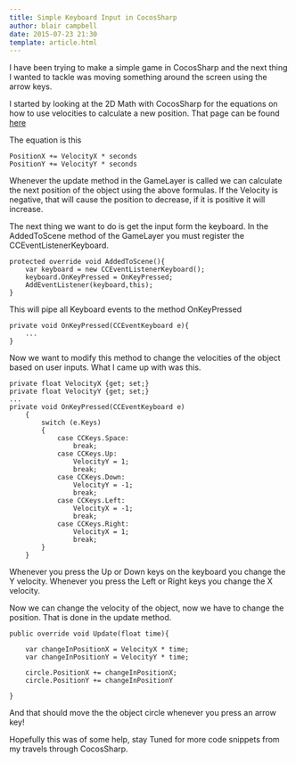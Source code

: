 ```yaml
---
title: Simple Keyboard Input in CocosSharp
author: blair campbell
date: 2015-07-23 21:30
template: article.html
---
```




I have been trying to make a simple game in CocosSharp and the next thing I wanted to tackle was moving 
something around the screen using the arrow keys.

I started by looking at the 2D Math with CocosSharp for the equations on how to use velocities to calculate
a new position.  That page can be found [here](http://developer.xamarin.com/guides/cross-platform/game_development/cocossharp/math/)

The equation is this

	
    PositionX += VelocityX * seconds
	PositionY += VelocityY * seconds

Whenever the update method in the GameLayer is called we can calculate the next position of the object 
using the above formulas.  If the Velocity is negative, that will cause the position to decrease, if it is positive it will increase.

The next thing we want to do is get the input form the keyboard.  In the AddedToScene method of the GameLayer
you must register the CCEventListenerKeyboard.


	protected override void AddedToScene(){
		var keyboard = new CCEventListenerKeyboard();
		keyboard.OnKeyPressed = OnKeyPressed;
		AddEventListener(keyboard,this);
	}

This will pipe all Keyboard events to the method OnKeyPressed

	private void OnKeyPressed(CCEventKeyboard e){
		...
	}


Now we want to modify this method to change the velocities of the object based on user inputs.  What I came up with was this.

	private float VelocityX {get; set;}
	private float VelocityY {get; set;}
	...
	private void OnKeyPressed(CCEventKeyboard e)
        {
            switch (e.Keys)
            {
                case CCKeys.Space:
                    break;
                case CCKeys.Up:
                    VelocityY = 1;
                    break;
                case CCKeys.Down:
                    VelocityY = -1;
                    break;
                case CCKeys.Left:
                    VelocityX = -1;
                    break;
                case CCKeys.Right:
                    VelocityX = 1;
                    break;
            }
        } 

Whenever you press the Up or Down keys on the keyboard you change the Y velocity.  Whenever you press the Left or Right keys you change the X velocity.

Now we can change the velocity of the object, now we have to change the position.  That is done in the update method.

	public override void Update(float time){

		var changeInPositionX = VelocityX * time;
		var changeInPositionY = VelocityY * time;

		circle.PositionX += changeInPositionX;
		circle.PositionY += changeInPositionY

	}

And that should move the the object circle whenever you press an arrow key! 

Hopefully this was of some help, stay Tuned for more code snippets from my travels through CocosSharp.


